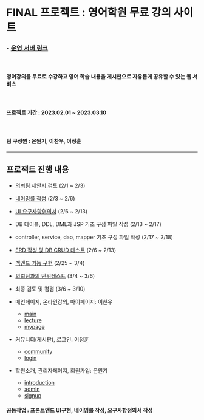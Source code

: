 # FINAL 프로젝트 : 영어학원 무료 강의 사이트
### - [운영 서버 링크](http://final-springboots-aictc.run.goorm.io/main)
<br>

#### 영어강의를 무료로 수강하고 영어 학습 내용을 게시판으로 자유롭게 공유할 수 있는 웹 서비스
<br>

#### 프로젝트 기간 : 2023.02.01 ~ 2023.03.10
<br>


#### 팀 구성원 : 은원기, 이찬우, 이정훈

<hr>

## 프로잭트 진행 내용
- [의뢰팀 제안서 검토]() (2/1 ~ 2/3)

- [네이밍룰 작성]() (2/3  ~ 2/6)

- [UI 요구사항협의서]() (2/6  ~ 2/13)

- DB 테이블, DDL, DML과 JSP 기초 구성 파일 작성 (2/13 ~ 2/17)

- controller, service, dao, mapper 기초 구성 파일 작성 (2/17 ~ 2/18)

- [ERD 작성 및 DB CRUD 테스트](./DataBases/table_schemas/integration_ERD.png) (2/6  ~ 2/13)

- [백앤드 기능 구현]() (2/25 ~ 3/4)

- [의뢰팀과의 단위테스트]() (3/4  ~ 3/6)

- 최종 검토 및 컴펌 (3/6  ~ 3/10)


- 메인페이지, 온라인강의, 마이페이지: 이찬우

  - [main](../final_springboots/docs/htmls/main.html)
  - [lecture](../final_springboots/docs/htmls/lecture_signup.html)
  - [mypage](../final_springboots/docs/htmls/mypage_Lecture.html)

- 커뮤니티(게시판), 로그인: 이정훈

  - [community](../final_springboots/docs/htmls/community_lecture.html)
  - [login](../final_springboots/docs/htmls/main_login.html)

- 학원소개, 관리자페이지, 회원가입: 은원기

  - [introduction](../final_springboots/docs/htmls/introduction_academy.html)
  - [admin](../final_springboots/docs/htmls/admin_member.html)
  - [signup](../final_springboots/docs/htmls/main_signUp.html)

#### 공동작업 : 프론트앤드 UI구현, 네이밍룰 작성, 요구사항정의서 작성